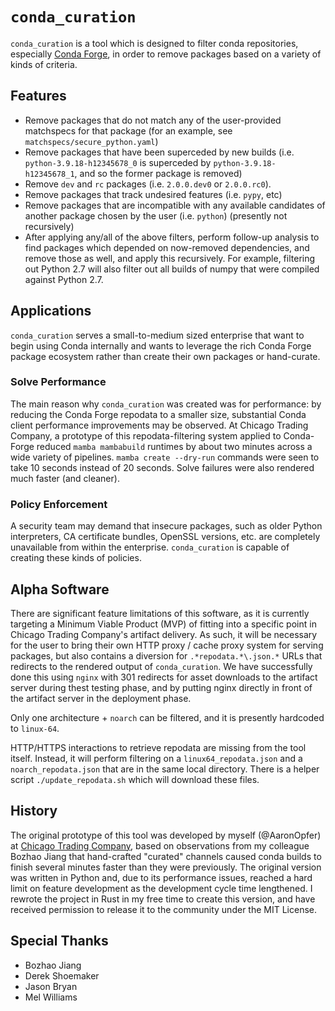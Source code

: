 # `conda_curation`

`conda_curation` is a tool which is designed to filter conda repositories, especially [Conda Forge](https://conda-forge.org/), in order to remove packages based on a variety of kinds of criteria.

## Features

* Remove packages that do not match any of the user-provided matchspecs for that package (for an example, see `matchspecs/secure_python.yaml`)
* Remove packages that have been superceded by new builds (i.e. `python-3.9.18-h12345678_0` is superceded by `python-3.9.18-h12345678_1`, and so the former package is removed)
* Remove `dev` and `rc` packages (i.e. `2.0.0.dev0` or `2.0.0.rc0`).
* Remove packages that track undesired features (i.e. `pypy`, etc)
* Remove packages that are incompatible with any available candidates of another package chosen by the user (i.e. `python`) (presently not recursively)
* After applying any/all of the above filters, perform follow-up analysis to find packages which depended on now-removed dependencies, and remove those as well, and apply this recursively. For example, filtering out Python 2.7 will also filter out all builds of numpy that were compiled against Python 2.7.

## Applications

`conda_curation` serves a small-to-medium sized enterprise that want to begin using Conda internally and wants to leverage the rich Conda Forge package ecosystem rather than create their own packages or hand-curate.

### Solve Performance

The main reason why `conda_curation` was created was for performance: by reducing the Conda Forge repodata to a smaller size, substantial Conda client performance improvements may be observed. At Chicago Trading Company, a prototype of this repodata-filtering system applied to Conda-Forge reduced `mamba mambabuild` runtimes by about two minutes across a wide variety of pipelines. `mamba create --dry-run` commands were seen to take 10 seconds instead of 20 seconds. Solve failures were also rendered much faster (and cleaner).

### Policy Enforcement

A security team may demand that insecure packages, such as older Python interpreters, CA certificate bundles, OpenSSL versions, etc. are completely unavailable from within the enterprise. `conda_curation` is capable of creating these kinds of policies.


## Alpha Software

There are significant feature limitations of this software, as it is currently targeting a Minimum Viable Product (MVP) of fitting into a specific point in Chicago Trading Company's artifact delivery. As such, it will be necessary for the user to bring their own HTTP proxy / cache proxy system for serving packages, but also contains a diversion for `.*repodata.*\.json.*` URLs that redirects to the rendered output of `conda_curation`. We have successfully done this using `nginx` with 301 redirects for asset downloads to the artifact server during thest testing phase, and by putting nginx directly in front of the artifact server in the deployment phase.

Only one architecture + `noarch` can be filtered, and it is presently hardcoded to `linux-64`.

HTTP/HTTPS interactions to retrieve repodata are missing from the tool itself. Instead, it will perform filtering on a `linux64_repodata.json` and a `noarch_repodata.json` that are in the same local directory. There is a helper script `./update_repodata.sh` which will download these files.

## History

The original prototype of this tool was developed by myself (@AaronOpfer) at [Chicago Trading Company](https://www.chicagotrading.com/), based on observations from my colleague Bozhao Jiang that hand-crafted "curated" channels caused conda builds to finish several minutes faster than they were previously. The original version was written in Python and, due to its performance issues, reached a hard limit on feature development as the development cycle time lengthened. I rewrote the project in Rust in my free time to create this version, and have received permission to release it to the community under the MIT License.

## Special Thanks

- Bozhao Jiang
- Derek Shoemaker
- Jason Bryan
- Mel Williams

